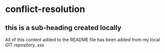 # conflict-resolution

## this is a sub-heading created locally

All of this content added to the README file has been added from my local GIT repository..sss